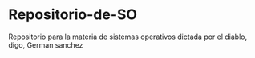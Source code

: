 # Repositorio-de-SO
Repositorio para la materia de sistemas operativos dictada por el diablo, digo, German sanchez
